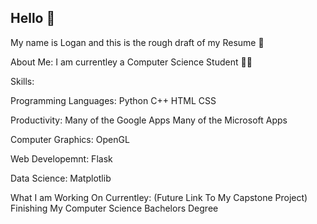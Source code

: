 ## Hello 🙂

My name is Logan and this is the rough draft of my Resume 📰

About Me:
I am currentley a Computer Science Student 👨‍💻

Skills:

  Programming Languages:
  Python
  C++
  HTML
  CSS

  Productivity:
  Many of the Google Apps
  Many of the Microsoft Apps

  Computer Graphics:
  OpenGL

  Web Developemnt:
  Flask

  Data Science:
  Matplotlib


What I am Working On Currentley:
(Future Link To My Capstone Project)
Finishing My Computer Science Bachelors Degree

